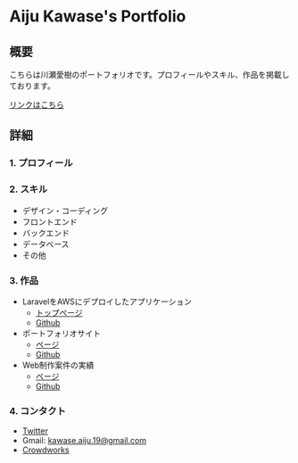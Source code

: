 # Aiju Kawase's Portfolio

## 概要

こちらは川瀬愛樹のポートフォリオです。プロフィールやスキル、作品を掲載しております。

[リンクはこちら](https://aiju-k.github.io/portfolio/)

## 詳細

### 1. プロフィール

### 2. スキル

* デザイン・コーディング
* フロントエンド
* バックエンド
* データベース
* その他

### 3. 作品

* LaravelをAWSにデプロイしたアプリケーション
  * [トップページ](https://www.aijumemoapp.tk/)
  * [Github](https://github.com/aiju-k/book_memo_app)
* ポートフォリオサイト
  * [ページ](https://aiju-k.github.io/portfolio/)
  * [Github](https://github.com/aiju-k/portfolio)
* Web制作案件の実績
  * [ページ](https://aiju-k.github.io/article_template/)
  * [Github](https://github.com/aiju-k/article_template)

### 4. コンタクト

* [Twitter](https://twitter.com/aiju__19)
* Gmail: kawase.aiju.19@gmail.com
* [Crowdworks](https://crowdworks.jp/public/employees/3687892?ref=mypage_nav1_account)
